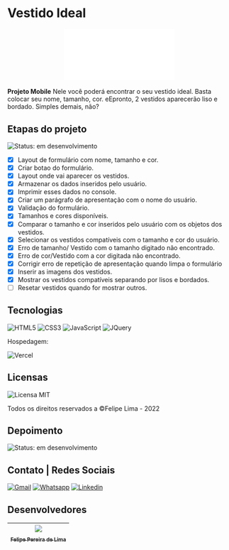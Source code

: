 # Vestido Ideal

<p align="center"><a href="https://vestido-ideal.vercel.app/"><img src="assets/img/vestido.svg" width="250px"></a></p>

**Projeto Mobile**
Nele você poderá encontrar o seu vestido ideal. Basta colocar seu nome, tamanho, cor. eEpronto, 2 vestidos aparecerão liso e bordado. Simples demais, não?

## Etapas do projeto

![Status: em desenvolvimento](https://img.shields.io/badge/STATUS-Em%20desenvolvimento-blue)

- [x] Layout de formulário com nome, tamanho e cor.
- [x] Criar botao do formulário.
- [x] Layout onde vai aparecer os vestidos.
- [x] Armazenar os dados inseridos pelo usuário.
- [x] Imprimir esses dados no console.
- [x] Criar um parágrafo de apresentação com o nome do usuário. 
- [x] Validação do formulário.
- [x] Tamanhos e cores disponíveis.
- [x] Comparar o tamanho e cor inseridos pelo usuário com os objetos dos vestidos.
- [x] Selecionar os vestidos compatíveis com o tamanho e cor do usuário.
- [x] Erro de tamanho/ Vestido com o tamanho digitado não encontrado.
- [x] Erro de cor/Vestido com a cor digitada não encontrado.
- [x] Corrigir erro de repetição de apresentação quando limpa o formulário
- [x] Inserir as imagens dos vestidos.
- [x] Mostrar os vestidos compatíveis separando por lisos e bordados.
- [ ] Resetar vestidos quando for mostrar outros.

## Tecnologias

![HTML5](https://img.shields.io/badge/html5-%23E34F26.svg?style=for-the-badge&logo=html5&logoColor=white) ![CSS3](https://img.shields.io/badge/css3-%231572B6.svg?style=for-the-badge&logo=css3&logoColor=white) ![JavaScript](https://img.shields.io/badge/JavaScript-F7DF1E?style=for-the-badge&logo=javascript&logoColor=black) ![JQuery](https://img.shields.io/badge/jQuery-0769AD?style=for-the-badge&logo=jquery&logoColor=white)

Hospedagem:

![Vercel](https://img.shields.io/badge/vercel-%23000000.svg?style=for-the-badge&logo=vercel&logoColor=white)

## Licensas

  ![Licensa MIT](https://img.shields.io/github/license/LipePLima/AluraGeek?style=for-the-badge)

  Todos os direitos reservados a ©Felipe Lima - 2022

## Depoimento

![Status: em desenvolvimento](https://img.shields.io/badge/STATUS-Em%20desenvolvimento-blue)

## Contato | Redes Sociais

<a href="mailto:felipe.lima0160@gmail.com">![Gmail](https://img.shields.io/badge/Gmail-D14836?style=for-the-badge&logo=gmail&logoColor=white)</a>  <a href="https://wa.me/5521979926096">![Whatsapp](https://img.shields.io/badge/WhatsApp-25D366?style=for-the-badge&logo=whatsapp&logoColor=white)</a>  <a href="https://www.linkedin.com/in/felipe-lima01/">![Linkedin](https://img.shields.io/badge/LinkedIn-0077B5?style=for-the-badge&logo=linkedin&logoColor=white)</a>

## Desenvolvedores

| [<img src="https://avatars.githubusercontent.com/u/102830741?s=400&u=eb0ed821d5deeaaac9a910f737ce38ddfda2f3a9&v=4" width=115><br><sub>Felipe Pereira de Lima</sub>](https://github.com/LipePLima) 
| :---: |

